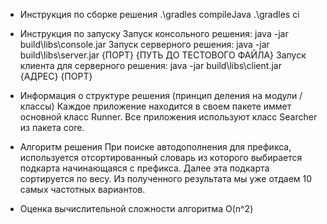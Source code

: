 ﻿* Инструкция по сборке решения
.\gradles compileJava
.\gradles ci

* Инструкция по запуску
Запуск консольного решения: java -jar build\libs\console.jar
Запуск серверного решения: java -jar build\libs\server.jar {ПОРТ} {ПУТЬ ДО ТЕСТОВОГО ФАЙЛА}
Запуск клиента для серверного решения: java -jar build\libs\client.jar {АДРЕС} {ПОРТ}

* Информация о структуре решения (принцип деления на модули / классы)
Каждое приложение находится в своем пакете иммет основной класс Runner.
Все приложения используют класс Searcher из пакета core.

* Алгоритм решения
При поиске автодополнения для префикса, используется отсортированный словарь из которого выбирается подкарта
начинающаяся с префикса. Далее эта подкарта сортируется по весу. Из полученного результата мы уже отдаем 10
самых частотных вариантов.

* Оценка вычислительной сложности алгоритма
O(n^2)